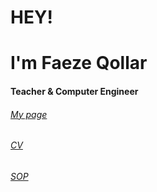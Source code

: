 # HEY! 
# I'm Faeze Qollar

#### Teacher & Computer Engineer

  <h6><a href="https://faeze-qlr.github.io/me/" target="_blank">My page</a></h6>
  
  <h6><a href="https://faeze-qlr.github.io/me/resume-both.pdf" target="_blank">CV</a>

</h6><h6><a href="https://faeze-qlr.github.io/me/sop-both.pdf" target="_blank">SOP</a></h6>


